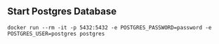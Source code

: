## Start Postgres Database
`docker run --rm -it -p 5432:5432 -e POSTGRES_PASSWORD=password -e POSTGRES_USER=postgres postgres`